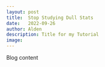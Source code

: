 ```yaml
---
layout: post
title:  Stop Studying Dull Stats
date:   2022-09-26
author: Alden
description: Title for my Tutorial
image: 
---
```


Blog content
